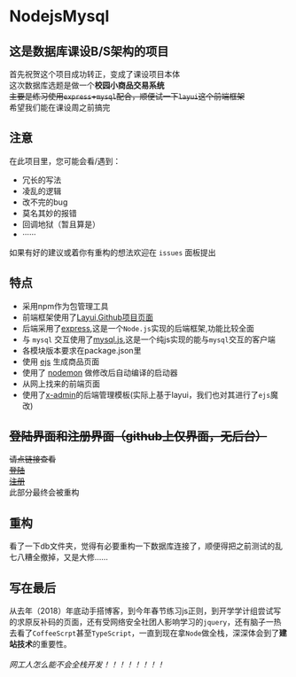 # NodejsMysql

## 这是数据库课设B/S架构的项目

首先祝贺这个项目成功转正，变成了课设项目本体<br/>
这次数据库选题是做一个**校园小商品交易系统**<br/>
~~主要是练习使用`express`+`mysql`配合，顺便试一下`layui`这个前端框架~~<br/>
希望我们能在课设周之前搞完<br/>

## 注意

在此项目里，您可能会看/遇到：

* 冗长的写法
* 凌乱的逻辑
* 改不完的bug
* 莫名其妙的报错
* 回调地狱（暂且算是）
* ······

如果有好的建议或着你有重构的想法欢迎在 `issues` 面板提出

## 特点

* 采用npm作为包管理工具
* 前端框架使用了[Layui](https://www.layui.com/),[Github项目页面](https://github.com/sentsin/layui/)
* 后端采用了[express](https://github.com/expressjs/express/),这是一个`Node.js`实现的后端框架,功能比较全面
* 与 `mysql` 交互使用了[mysql.js](https://github.com/mysqljs/mysql),这是一个纯js实现的能与`mysql`交互的客户端
* 各模块版本要求在package.json里
* 使用 [ejs](https://github.com/mde/ejs) 生成商品页面
* 使用了 [nodemon](https://github.com/remy/nodemon) 做修改后自动编译的启动器
* 从网上找来的前端页面
* 使用了[x-admin](http://x.xuebingsi.com/)的后端管理模板(实际上基于layui，我们也对其进行了`ejs`魔改)

## ~~登陆界面和注册界面（github上仅界面，无后台）~~

~~请点链接查看~~<br/>
~~[登陆](https://lollipopnougat.github.io/login-pages/login)~~<br/>
~~[注册](https://lollipopnougat.github.io/login-pages/register)~~<br/>
此部分最终会被重构

## 重构

看了一下db文件夹，觉得有必要重构一下数据库连接了，顺便得把之前测试的乱七八糟全撤掉，又是大修……

## 写在最后

从去年（2018）年底动手搭博客，到今年春节练习js正则，到开学学计组尝试写的求原反补码的页面，还有受网络安全社团人影响学习的`jquery`，还有脑子一热去看了`CoffeeScrpt`甚至`TypeScript`，一直到现在拿`Node`做全栈，深深体会到了**建站技术**的重要性。<br/><br/>
*网工人怎么能不会全栈开发！！！！！！！！*
